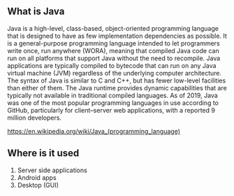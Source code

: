## What is Java
Java is a high-level, class-based, object-oriented programming language that is designed to have as few implementation dependencies as possible. It is a general-purpose programming language intended to let programmers write once, run anywhere (WORA), meaning that compiled Java code can run on all platforms that support Java without the need to recompile. Java applications are typically compiled to bytecode that can run on any Java virtual machine (JVM) regardless of the underlying computer architecture. The syntax of Java is similar to C and C++, but has fewer low-level facilities than either of them. The Java runtime provides dynamic capabilities that are typically not available in traditional compiled languages. As of 2019, Java was one of the most popular programming languages in use according to GitHub, particularly for client–server web applications, with a reported 9 million developers.

https://en.wikipedia.org/wiki/Java_(programming_language)

## Where is it used
1. Server side applications
2. Android apps
3. Desktop (GUI)